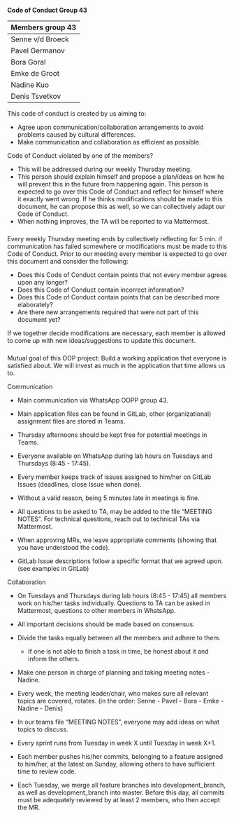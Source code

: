 **Code of Conduct Group 43**

| Members group 43|
| --- |
| Senne v/d Broeck |
| Pavel Germanov |
| Bora Goral |
| Emke de Groot |
| Nadine Kuo |
| Denis Tsvetkov |

This code of conduct is created by us aiming to:

- Agree upon communication/collaboration arrangements to avoid problems caused by cultural differences.
- Make communication and collaboration as efficient as possible.

Code of Conduct violated by one of the members?
- This will be addressed during our weekly Thursday meeting.
- This person should explain himself and propose a plan/ideas on how he will prevent this in the future from happening again. This person is expected to go over this Code of Conduct and reflect for himself where it exactly went wrong. If he thinks modifications should be made to this document, he can propose this as well, so we can collectively adapt our Code of Conduct.
- When nothing improves, the TA will be reported to via Mattermost.

###

Every weekly Thursday meeting ends by collectively reflecting for 5 min. if communication has failed somewhere or modifications must be made to this Code of Conduct.
Prior to our meeting every member is expected to go over this document and consider the following:
- Does this Code of Conduct contain points that not every member agrees upon any longer?
- Does this Code of Conduct contain incorrect information?
- Does this Code of Conduct contain points that can be described more elaborately?
- Are there new arrangements required that were not part of this document yet?

If we together decide modifications are necessary, each member is allowed to come up with new ideas/suggestions to update this document.


###

Mutual goal of this OOP project:
Build a working application that everyone is satisfied about. We will invest as much in the application that time allows us to.

Communication

* Main communication via WhatsApp OOPP group 43.


* Main application files can be found in GitLab, other (organizational) assignment files are stored in Teams.


* Thursday afternoons should be kept free for potential meetings in Teams.


* Everyone available on WhatsApp during lab hours on Tuesdays and Thursdays (8:45 - 17:45).


* Every member keeps track of issues assigned to him/her on GitLab Issues (deadlines, close Issue when done).


* Without a valid reason, being 5 minutes late in meetings is fine.


* All questions to be asked to TA, may be added to the file “MEETING NOTES”. For technical questions, reach out to technical TAs via Mattermost.


* When approving MRs, we leave appropriate comments (showing that you have understood the code).


* GitLab Issue descriptions follow a specific format that we agreed upon. (see examples in GitLab)


Collaboration


* On Tuesdays and Thursdays during lab hours (8:45 - 17:45) all members work on his/her tasks individually. Questions to TA can be asked in Mattermost, questions to other members in WhatsApp.


* All important decisions should be made based on consensus.


* Divide the tasks equally between all the members and adhere to them.
  - If one is not able to finish a task in time, be honest about it and inform the others.


* Make one person in charge of planning and taking meeting notes - Nadine.


* Every week, the meeting leader/chair, who makes sure all relevant topics are covered, rotates. (in the order: Senne - Pavel - Bora - Emke - Nadine - Denis)


* In our teams file “MEETING NOTES”, everyone may add ideas on what topics to discuss.


* Every sprint runs from Tuesday in week X until Tuesday in week X+1.


* Each member pushes his/her commits, belonging to a feature assigned to him/her, at the latest on Sunday, allowing others to have sufficient time to review code.


* Each Tuesday, we merge all feature branches into development_branch, as well as development_branch into master. Before this day, all commits must be adequately reviewed by at least 2 members, who then accept the MR. 

